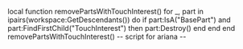 local function removePartsWithTouchInterest()
    for _, part in ipairs(workspace:GetDescendants()) do
        if part:IsA("BasePart") and part:FindFirstChild("TouchInterest") then
            part:Destroy()
        end
    end
end
removePartsWithTouchInterest()
-- script for ariana --
